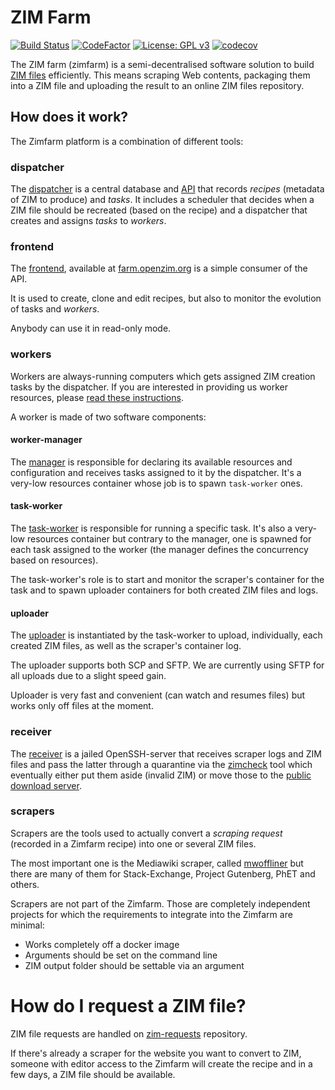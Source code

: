# ZIM Farm

[![Build Status](https://github.com/openzim/zimfarm/workflows/CI/badge.svg?query=branch%3Amain)](https://github.com/openzim/zimfarm/actions?query=branch%3Amain)
[![CodeFactor](https://www.codefactor.io/repository/github/openzim/zimfarm/badge)](https://www.codefactor.io/repository/github/openzim/zimfarm)
[![License: GPL v3](https://img.shields.io/badge/License-GPLv3-blue.svg)](https://www.gnu.org/licenses/gpl-3.0)
[![codecov](https://codecov.io/gh/openzim/zimfarm/branch/main/graph/badge.svg)](https://codecov.io/gh/openzim/zimfarm)

The ZIM farm (zimfarm) is a semi-decentralised software solution to
build [ZIM files](http://www.openzim.org/) efficiently. This means scraping Web contents,
packaging them into a ZIM file and uploading the result to an online
ZIM files repository.

## How does it work?

The Zimfarm platform is a combination of different tools:

### dispatcher

The [dispatcher](https://ghcr.io/openzim/zimfarm-dispatcher) is a central database and [API](https://api.farm.openzim.org/v1) that records *recipes* (metadata of ZIM to produce) and *tasks*. It includes a scheduler that decides when a ZIM file should be recreated (based on the recipe) and a dispatcher that creates and assigns *tasks* to *workers*.

### frontend

The [frontend](https://ghcr.io/openzim/zimfarm-ui), available at [farm.openzim.org](https://farm.openzim.org/) is a simple consumer of the API.

It is used to create, clone and edit recipes, but also to monitor the evolution of tasks and *workers*.

Anybody can use it in read-only mode.

### workers

Workers are always-running computers which gets assigned ZIM creation tasks by the dispatcher. If you are interested in providing us worker resources, please [read these instructions](https://github.com/openzim/zimfarm/blob/main/workers/README.md).

A worker is made of two software components:

#### worker-manager

The [manager](https://ghcr.io/openzim/zimfarm-worker-manager) is responsible for declaring its available resources and configuration and receives tasks assigned to it by the dispatcher. It's a very-low resources container whose job is to spawn `task-worker` ones.

#### task-worker

The [task-worker](https://ghcr.io/openzim/zimfarm-task-worker) is responsible for running a specific task. It's also a very-low resources container but contrary to the manager, one is spawned for each task assigned to the worker (the manager defines the concurrency based on resources).

The task-worker's role is to start and monitor the scraper's container for the task and to spawn uploader containers for both created ZIM files and logs.

#### uploader

The [uploader](https://ghcr.io/openzim/uploader) is instantiated by the task-worker to upload, individually, each created ZIM files, as well as the scraper's container log.

The uploader supports both SCP and SFTP. We are currently using SFTP for all uploads due to a slight speed gain.

Uploader is very fast and convenient (can watch and resumes files) but works only off files at the moment.

### receiver

The [receiver](https://ghcr.io/openzim/zimfarm-receiver) is a jailed OpenSSH-server that receives scraper logs and ZIM files and pass the latter through a quarantine via the [zimcheck](https://github.com/openzim/zim-tools) tool which eventually either put them aside (invalid ZIM) or move those to the [public download server](https://download.kiwix.org/zim/).

### scrapers

Scrapers are the tools used to actually convert a *scraping request* (recorded in a Zimfarm recipe) into one or several ZIM files.

The most important one is the Mediawiki scraper, called [mwoffliner](https://ghcr.io/openzim/mwoffliner/) but there are many of them for Stack-Exchange, Project Gutenberg, PhET and others.

Scrapers are not part of the Zimfarm. Those are completely independent projects for which the requirements to integrate into the Zimfarm are minimal:

* Works completely off a docker image
* Arguments should be set on the command line
* ZIM output folder should be settable via an argument

# How do I request a ZIM file?

ZIM file requests are handled on [zim-requests](https://github.com/openzim/zim-requests/issues/new/choose) repository.

If there's already a scraper for the website you want to convert to ZIM, someone with editor access to the Zimfarm will create the recipe and in a few days, a ZIM file should be available.
